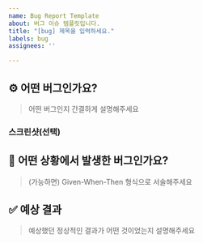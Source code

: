 ```yaml
---
name: Bug Report Template
about: 버그 이슈 템플릿입니다.
title: "[bug] 제목을 입력하세요."
labels: bug
assignees: ''

---
```


## ⚙️ 어떤 버그인가요?

> 어떤 버그인지 간결하게 설명해주세요

### 스크린샷(선택)

## 🔎 어떤 상황에서 발생한 버그인가요?

> (가능하면) Given-When-Then 형식으로 서술해주세요

## ✅ 예상 결과

> 예상했던 정상적인 결과가 어떤 것이었는지 설명해주세요
